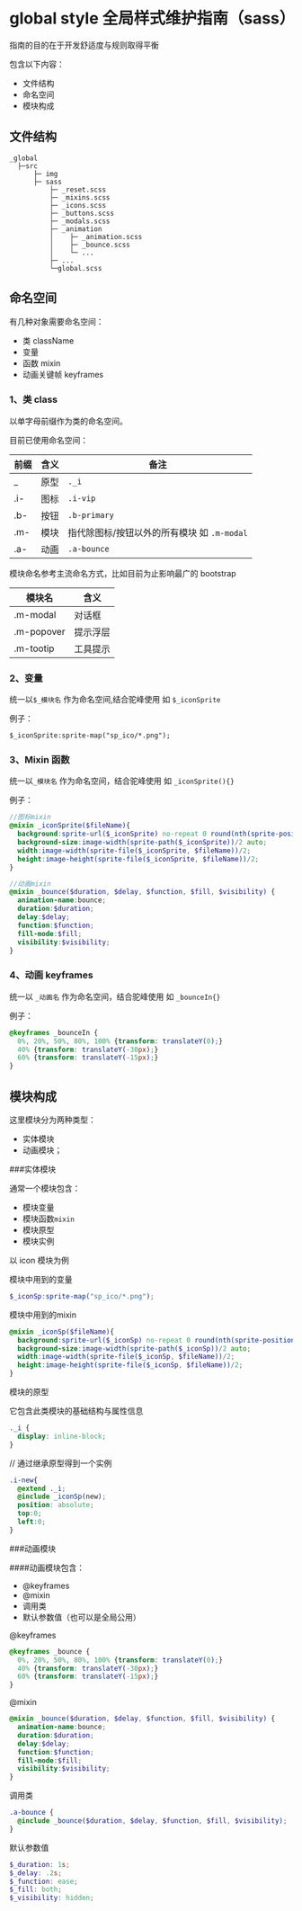 #  global style  全局样式维护指南（sass）

指南的目的在于开发舒适度与规则取得平衡

包含以下内容：
- 文件结构
- 命名空间
- 模块构成


## 文件结构

```
_global
  ├─src
      ├─ img
      ├─ sass
          ├─ _reset.scss
          ├─ _mixins.scss           
          ├─ _icons.scss
          ├─ _buttons.scss         
          ├─ _modals.scss          
          ├─ _animation             
          │    ├─ _animation.scss
          │    ├─ _bounce.scss
          │    └─ ... 
          ├─ ...         
          └─global.scss 
```

## 命名空间

有几种对象需要命名空间：

- 类 className
- 变量
- 函数 mixin
- 动画关键帧 keyframes

### 1、类 class
以单字母前缀作为类的命名空间。

目前已使用命名空间：

 前缀| 含义 | 备注  
-----|------|-----------
 _   | 原型 | `._i` 
 .i- | 图标 | `.i-vip` 
 .b- | 按钮 | `.b-primary`
 .m- | 模块 | 指代除图标/按钮以外的所有模块 如 `.m-modal`
 .a- | 动画 | `.a-bounce` 
 
 
模块命名参考主流命名方式，比如目前为止影响最广的 bootstrap

 模块名     | 含义   
------------|---------
 .m-modal   | 对话框
 .m-popover | 提示浮层
 .m-tootip  | 工具提示


### 2、变量

统一以`$_模块名` 作为命名空间,结合驼峰使用 如 `$_iconSprite`

例子：
```
$_iconSprite:sprite-map("sp_ico/*.png");
```


### 3、Mixin 函数

统一以`_模块名` 作为命名空间，结合驼峰使用 如 `_iconSprite(){}`

例子：
```scss
//图标mixin
@mixin _iconSprite($fileName){
  background:sprite-url($_iconSprite) no-repeat 0 round(nth(sprite-position($_iconSprite, $fileName), 2))/2;
  background-size:image-width(sprite-path($_iconSprite))/2 auto;
  width:image-width(sprite-file($_iconSprite, $fileName))/2;
  height:image-height(sprite-file($_iconSprite, $fileName))/2;
}

//动画mixin
@mixin _bounce($duration, $delay, $function, $fill, $visibility) {
  animation-name:bounce;
  duration:$duration;
  delay:$delay;
  function:$function;
  fill-mode:$fill;
  visibility:$visibility;
}
```


### 4、动画 keyframes

统一以 `_动画名` 作为命名空间，结合驼峰使用 如 `_bounceIn{}`

例子：
```scss
@keyframes _bounceIn {
  0%, 20%, 50%, 80%, 100% {transform: translateY(0);}
  40% {transform: translateY(-30px);}
  60% {transform: translateY(-15px);}
}
```



## 模块构成
这里模块分为两种类型：
- 实体模块
- 动画模块；


###实体模块

通常一个模块包含：
- 模块变量
- 模块函数`mixin`
- 模块原型
- 模块实例

以 icon 模块为例

模块中用到的变量
``` scss
$_iconSp:sprite-map("sp_ico/*.png");
```


模块中用到的mixin
``` scss
@mixin _iconSp($fileName){
  background:sprite-url($_iconSp) no-repeat 0 round(nth(sprite-position($_iconSp, $fileName), 2))/2;
  background-size:image-width(sprite-path($_iconSp))/2 auto;
  width:image-width(sprite-file($_iconSp, $fileName))/2;
  height:image-height(sprite-file($_iconSp, $fileName))/2;
}
```


模块的原型

它包含此类模块的基础结构与属性信息
``` scss
._i {
  display: inline-block;
}
```

// 通过继承原型得到一个实例
``` scss
.i-new{
  @extend ._i; 
  @include _iconSp(new);
  position: absolute;
  top:0;
  left:0;
}
```


###动画模块

####动画模块包含：
- @keyframes
- @mixin
- 调用类
- 默认参数值（也可以是全局公用）


@keyframes
```scss
@keyframes _bounce {
  0%, 20%, 50%, 80%, 100% {transform: translateY(0);}
  40% {transform: translateY(-30px);}
  60% {transform: translateY(-15px);}
}
```

@mixin
```scss
@mixin _bounce($duration, $delay, $function, $fill, $visibility) {
  animation-name:bounce;
  duration:$duration;
  delay:$delay;
  function:$function;
  fill-mode:$fill;
  visibility:$visibility;
}
```


调用类
```scss
.a-bounce {
  @include _bounce($duration, $delay, $function, $fill, $visibility);
}
```

默认参数值
```scss
$_duration: 1s;
$_delay: .2s;
$_function: ease;
$_fill: both;
$_visibility: hidden;
```
